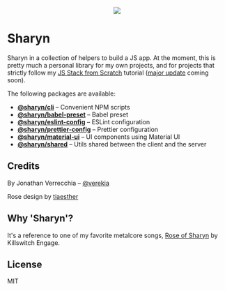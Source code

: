 <p align="center">
  <img src="https://user-images.githubusercontent.com/40995577/42487947-ea40d256-840b-11e8-8acc-50e62a3226b7.png">
</p>

# Sharyn

Sharyn in a collection of helpers to build a JS app. At the moment, this is pretty much a personal library for my own projects, and for projects that strictly follow my [JS Stack from Scratch](https://github.com/verekia/js-stack-from-scratch) tutorial ([major update](https://github.com/verekia/js-stack-from-scratch/issues/255) coming soon).

The following packages are available:

- **[@sharyn/cli](https://github.com/sharynjs/sharyn/blob/master/packages/cli/README.md)** – Convenient NPM scripts
- **[@sharyn/babel-preset](https://github.com/sharynjs/sharyn/blob/master/packages/babel-preset/README.md)** – Babel preset
- **[@sharyn/eslint-config](https://github.com/sharynjs/sharyn/blob/master/packages/eslint-config/README.md)** – ESLint configuration
- **[@sharyn/prettier-config](https://github.com/sharynjs/sharyn/blob/master/packages/prettier-config/README.md)** – Prettier configuration
- **[@sharyn/material-ui](https://github.com/sharynjs/sharyn/blob/master/packages/material-ui/README.md)** – UI components using Material UI
- **[@sharyn/shared](https://github.com/sharynjs/sharyn/blob/master/packages/shared/README.md)** – Utils shared between the client and the server

## Credits

By Jonathan Verrecchia – [@verekia](https://github.com/verekia)

Rose design by [tiaesther](https://pngtree.com/tiaesther_4360?type=1)

## Why 'Sharyn'?

It's a reference to one of my favorite metalcore songs, [Rose of Sharyn](https://www.youtube.com/watch?v=PgMsACFMIq8) by Killswitch Engage.

## License

MIT
